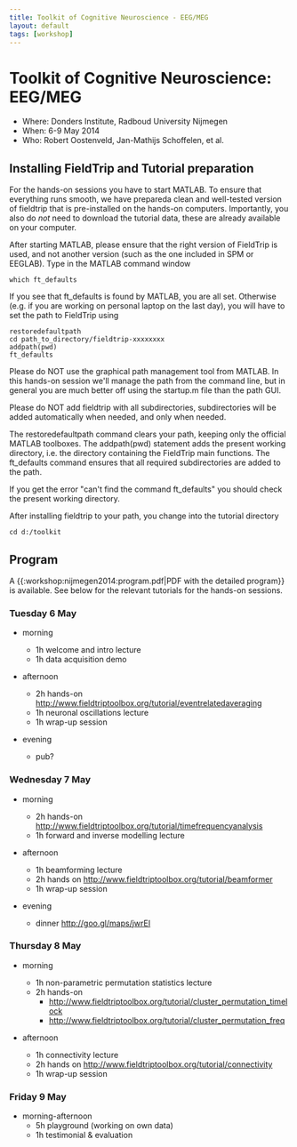 ```yaml
---
title: Toolkit of Cognitive Neuroscience - EEG/MEG
layout: default
tags: [workshop]
---
```


# Toolkit of Cognitive Neuroscience: EEG/MEG

*  Where: Donders Institute, Radboud University Nijmegen
*  When: 6-9 May 2014
*  Who: Robert Oostenveld, Jan-Mathijs Schoffelen, et al.

## Installing FieldTrip and Tutorial preparation

For the hands-on sessions you have to start MATLAB. To ensure that
everything runs smooth, we have prepareda clean and well-tested
version of fieldtrip that is pre-installed on the hands-on computers. Importantly, you also do *not* need to download the tutorial data, these are already available on your computer.

After starting MATLAB, please ensure that the right version of FieldTrip is used, and not another version (such as the one included in SPM or EEGLAB). Type in the MATLAB command window

    which ft_defaults

If you see that ft_defaults is found by MATLAB, you are all set. Otherwise (e.g. if you are working on personal laptop on the last day), you will have to set the path to FieldTrip using

    restoredefaultpath
    cd path_to_directory/fieldtrip-xxxxxxxx
    addpath(pwd)
    ft_defaults

<div class="alert-danger">
Please do NOT use the graphical path management tool from MATLAB. In this hands-on session we'll manage the path from the command line, but in general you are much better off using the startup.m file than the path GUI.

Please do NOT add fieldtrip with all subdirectories, subdirectories will be added automatically when needed, and only when needed.
</div>

The restoredefaultpath command clears your path, keeping only the
official MATLAB toolboxes. The addpath(pwd) statement adds the
present working directory, i.e. the directory containing the FieldTrip
main functions. The ft_defaults command ensures that all required
subdirectories are added to the path.

If you get the error "can't find the command ft_defaults" you should check the present working directory.

After installing fieldtrip to your path, you change into the tutorial directory

    cd d:/toolkit

## Program

A {{:workshop:nijmegen2014:program.pdf|PDF with the detailed program}} is available. See below for the relevant tutorials for the hands-on sessions.

### Tuesday 6 May

*  morning
    * 1h welcome and intro lecture
    * 1h data acquisition demo

*  afternoon
    * 2h hands-on http://www.fieldtriptoolbox.org/tutorial/eventrelatedaveraging
    * 1h neuronal oscillations lecture
    * 1h wrap-up session

*  evening
    * pub?

### Wednesday 7 May

*  morning
    * 2h hands-on http://www.fieldtriptoolbox.org/tutorial/timefrequencyanalysis
    * 1h forward and inverse modelling lecture

*  afternoon
    * 1h beamforming lecture
    * 2h hands on http://www.fieldtriptoolbox.org/tutorial/beamformer
    * 1h wrap-up session

*  evening
    * dinner http://goo.gl/maps/jwrEI

### Thursday 8 May

*  morning
    * 1h non-parametric permutation statistics lecture
    * 2h hands-on
      * http://www.fieldtriptoolbox.org/tutorial/cluster_permutation_timelock
      * http://www.fieldtriptoolbox.org/tutorial/cluster_permutation_freq

*  afternoon
    * 1h connectivity lecture
    * 2h hands on http://www.fieldtriptoolbox.org/tutorial/connectivity
    * 1h wrap-up session

### Friday 9 May

*  morning-afternoon
    * 5h playground (working on own data)
    * 1h testimonial & evaluation
